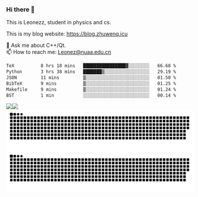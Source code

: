 ### Hi there 👋

<!--
**Leonezz/Leonezz** is a ✨ _special_ ✨ repository because its `README.md` (this file) appears on your GitHub profile.

Here are some ideas to get you started:

-->

This is Leonezz, student in physics and cs.

This is my blog website: https://blog.zhuwenq.icu

💬 Ask me about C++/Qt. \
📫 How to reach me: Leonez@nuaa.edu.cn

<!--START_SECTION:waka-->

```text
TeX          8 hrs 18 mins   ████████████████▓░░░░░░░░   66.68 %
Python       3 hrs 38 mins   ███████▒░░░░░░░░░░░░░░░░░   29.19 %
JSON         11 mins         ▒░░░░░░░░░░░░░░░░░░░░░░░░   01.50 %
BibTeX       9 mins          ▒░░░░░░░░░░░░░░░░░░░░░░░░   01.25 %
Makefile     9 mins          ▒░░░░░░░░░░░░░░░░░░░░░░░░   01.24 %
BST          1 min           ░░░░░░░░░░░░░░░░░░░░░░░░░   00.14 %
```

<!--END_SECTION:waka-->

<img align="left" src="https://github-readme-stats.vercel.app/api?username=Leonezz&count_private=true&show_icons=true&include_all_commits=true&theme=vue"/>
<img align="left" src="https://github-readme-stats.vercel.app/api/top-langs/?username=Leonezz&hide=TeX&layout=compact&theme=vue"/>

![GitHub Snake Light](https://raw.githubusercontent.com/Leonezz/Leonezz/output/github-contribution-grid-snake-light.svg#gh-light-mode-only)![GitHub Snake dark](https://raw.githubusercontent.com/Leonezz/Leonezz/output/github-contribution-grid-snake-dark.svg#gh-dark-mode-only)
